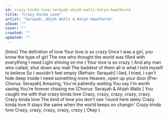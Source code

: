 ```yaml
---
id: crazy-kinda-love-serayah-ahjah-walls-koryn-hawthorne
title: "Crazy Kinda Love"
artist: "Serayah, Ahjah Walls & Koryn Hawthorne"
album: ""
cover: ""
created: ""
updated: ""
---
```


[Intro]
The definition of love
Your love is so crazy
Once I was a girl, you know the type of girl
The one who thought the world was filled with everything I need
Light shining on me (
Your love is so crazy
)
And any man who called, shut down any mall
The baddest of them all is what I told myself to believe
So I wouldn't feel empty
[Refrain: Serayah]
I lied, I tried, I can't hide deep inside
I need something more
Heaven, open up your door
[Pre-Chorus: Serayah]
Amazing, You're patiently waiting
You say I'm worth saving
You're forever chasing me
[Chorus: Serayah & 
Ahjah Walls
]
You caught me with that crazy kinda love
Crazy, crazy, crazy, crazy, crazy
Crazy kinda love
The kind of love you don't see 'round here lately
Crazy kinda love
It stays the same when the world keeps on changin'
Crazy kinda love
Crazy, crazy, crazy, crazy, crazy (
Okay
)